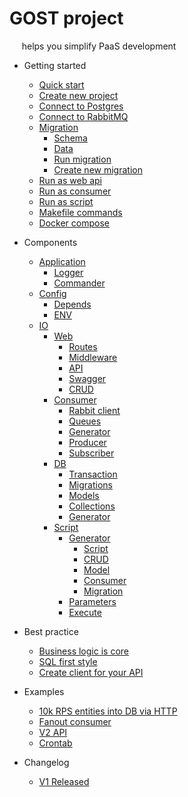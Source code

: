 # GOST project

&nbsp;&nbsp;&nbsp;&nbsp;&nbsp;helps you simplify PaaS development

* Getting started

  * [Quick start](quickstart.md)
  * [Create new project](new_project.md)
  * [Connect to Postgres](connect_postgres.md)
  * [Connect to RabbitMQ](connect_rabbit.md)
  * [Migration](migration.md)
    - [Schema](#schema)
    - [Data](#data)
    - [Run migration](#run-migration)
    - [Create new migration](#create-new-migration)
  * [Run as web api](run_as_web.md)
  * [Run as consumer](run_as_consumer.md)
  * [Run as script](run_as_script.md)
  * [Makefile commands](makefile_commands.md)
  * [Docker compose](docker_compose.md)

* Components
  * [Application](application.md)
    * [Logger](logger.md)
    * [Commander](commander.md)
  * [Config](config.md)
    * [Depends](depends.md)
    * [ENV](envs.md)
  * [IO](io.md)
    * [Web](web.md)
      * [Routes](routes.md)
      * [Middleware](middleware.md)
      * [API](api.md)
      * [Swagger](swagger.md)
      * [CRUD](crud.md)
    * [Consumer](consumer.md)
      * [Rabbit client](rabbit_client.md)
      * [Queues](queues.md)
      * [Generator](consumer_generator.md)
      * [Producer](producer.md)
      * [Subscriber](subscriber.md)
    * [DB](db.md)
      * [Transaction](transaction.md)
      * [Migrations](migrations.md)
      * [Models](models.md)
      * [Collections](collections.md)
      * [Generator](db_generator.md)
    * [Script](script.md)
      * [Generator](generators.md)
        * [Script](script_generator.md)
        * [CRUD](crud_generator.md)
        * [Model](model_generator.md)
        * [Consumer](consumer_generator.md)
        * [Migration](migration_generator.md)
      * [Parameters](parameters.md)
      * [Execute](execution.md)

* Best practice
  * [Business logic is core](business_core.md)
  * [SQL first style](sql_first.md)
  * [Create client for your API](create_client.md)

* Examples
  * [10k RPS entities into DB via HTTP](flusher_for_db.md)
  * [Fanout consumer](fanout_consumer.md)
  * [V2 API](v2_api.md)
  * [Crontab](crontab.md)

* Changelog
  * [V1 Released](v1_changelog.md)
